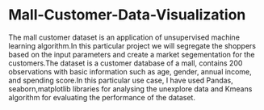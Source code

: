 # Mall-Customer-Data-Visualization
The mall customer dataset is an application of unsupervised machine learning algorithm.In this particular project we will segregate the shoppers based on the input parameters and create a market segementation for the customers.The dataset is a customer database of a mall, contains 200 observations with basic information such as age, gender, annual income, and spending score.In this particular use case, I have used Pandas, seaborn,matplotlib libraries for analysing the unexplore data and Kmeans algorithm for evaluating the performance of the dataset.
